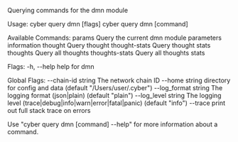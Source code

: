 Querying commands for the dmn module

Usage:
  cyber query dmn [flags]
  cyber query dmn [command]

Available Commands:
  params         Query the current dmn module parameters information
  thought        Query thought
  thought-stats  Query thought stats
  thoughts       Query all thoughts
  thoughts-stats Query all thoughts stats

Flags:
  -h, --help   help for dmn

Global Flags:
      --chain-id string     The network chain ID
      --home string         directory for config and data (default "/Users/user/.cyber")
      --log_format string   The logging format (json|plain) (default "plain")
      --log_level string    The logging level (trace|debug|info|warn|error|fatal|panic) (default "info")
      --trace               print out full stack trace on errors

Use "cyber query dmn [command] --help" for more information about a command.

